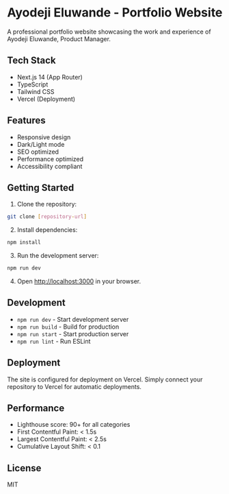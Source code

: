 # Ayodeji Eluwande - Portfolio Website

A professional portfolio website showcasing the work and experience of Ayodeji Eluwande, Product Manager.

## Tech Stack

- Next.js 14 (App Router)
- TypeScript
- Tailwind CSS
- Vercel (Deployment)

## Features

- Responsive design
- Dark/Light mode
- SEO optimized
- Performance optimized
- Accessibility compliant

## Getting Started

1. Clone the repository:
```bash
git clone [repository-url]
```

2. Install dependencies:
```bash
npm install
```

3. Run the development server:
```bash
npm run dev
```

4. Open [http://localhost:3000](http://localhost:3000) in your browser.

## Development

- `npm run dev` - Start development server
- `npm run build` - Build for production
- `npm run start` - Start production server
- `npm run lint` - Run ESLint

## Deployment

The site is configured for deployment on Vercel. Simply connect your repository to Vercel for automatic deployments.

## Performance

- Lighthouse score: 90+ for all categories
- First Contentful Paint: < 1.5s
- Largest Contentful Paint: < 2.5s
- Cumulative Layout Shift: < 0.1

## License

MIT
